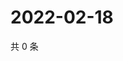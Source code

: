 # 2022-02-18

共 0 条

<!-- BEGIN WEIBO -->
<!-- 最后更新时间 Fri Feb 18 2022 14:01:25 GMT+0800 (China Standard Time) -->

<!-- END WEIBO -->
